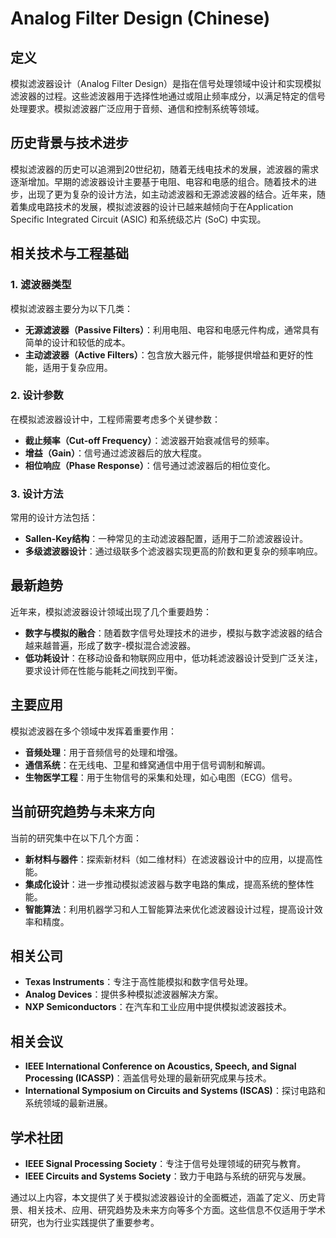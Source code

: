 # Analog Filter Design (Chinese)

## 定义
模拟滤波器设计（Analog Filter Design）是指在信号处理领域中设计和实现模拟滤波器的过程。这些滤波器用于选择性地通过或阻止频率成分，以满足特定的信号处理要求。模拟滤波器广泛应用于音频、通信和控制系统等领域。

## 历史背景与技术进步
模拟滤波器的历史可以追溯到20世纪初，随着无线电技术的发展，滤波器的需求逐渐增加。早期的滤波器设计主要基于电阻、电容和电感的组合。随着技术的进步，出现了更为复杂的设计方法，如主动滤波器和无源滤波器的结合。近年来，随着集成电路技术的发展，模拟滤波器的设计已越来越倾向于在Application Specific Integrated Circuit (ASIC) 和系统级芯片 (SoC) 中实现。

## 相关技术与工程基础
### 1. 滤波器类型
模拟滤波器主要分为以下几类：
- **无源滤波器（Passive Filters）**：利用电阻、电容和电感元件构成，通常具有简单的设计和较低的成本。
- **主动滤波器（Active Filters）**：包含放大器元件，能够提供增益和更好的性能，适用于复杂应用。
  
### 2. 设计参数
在模拟滤波器设计中，工程师需要考虑多个关键参数：
- **截止频率（Cut-off Frequency）**：滤波器开始衰减信号的频率。
- **增益（Gain）**：信号通过滤波器后的放大程度。
- **相位响应（Phase Response）**：信号通过滤波器后的相位变化。
  
### 3. 设计方法
常用的设计方法包括：
- **Sallen-Key结构**：一种常见的主动滤波器配置，适用于二阶滤波器设计。
- **多级滤波器设计**：通过级联多个滤波器实现更高的阶数和更复杂的频率响应。

## 最新趋势
近年来，模拟滤波器设计领域出现了几个重要趋势：
- **数字与模拟的融合**：随着数字信号处理技术的进步，模拟与数字滤波器的结合越来越普遍，形成了数字-模拟混合滤波器。
- **低功耗设计**：在移动设备和物联网应用中，低功耗滤波器设计受到广泛关注，要求设计师在性能与能耗之间找到平衡。

## 主要应用
模拟滤波器在多个领域中发挥着重要作用：
- **音频处理**：用于音频信号的处理和增强。
- **通信系统**：在无线电、卫星和蜂窝通信中用于信号调制和解调。
- **生物医学工程**：用于生物信号的采集和处理，如心电图（ECG）信号。

## 当前研究趋势与未来方向
当前的研究集中在以下几个方面：
- **新材料与器件**：探索新材料（如二维材料）在滤波器设计中的应用，以提高性能。
- **集成化设计**：进一步推动模拟滤波器与数字电路的集成，提高系统的整体性能。
- **智能算法**：利用机器学习和人工智能算法来优化滤波器设计过程，提高设计效率和精度。

## 相关公司
- **Texas Instruments**：专注于高性能模拟和数字信号处理。
- **Analog Devices**：提供多种模拟滤波器解决方案。
- **NXP Semiconductors**：在汽车和工业应用中提供模拟滤波器技术。

## 相关会议
- **IEEE International Conference on Acoustics, Speech, and Signal Processing (ICASSP)**：涵盖信号处理的最新研究成果与技术。
- **International Symposium on Circuits and Systems (ISCAS)**：探讨电路和系统领域的最新进展。

## 学术社团
- **IEEE Signal Processing Society**：专注于信号处理领域的研究与教育。
- **IEEE Circuits and Systems Society**：致力于电路与系统的研究与发展。

通过以上内容，本文提供了关于模拟滤波器设计的全面概述，涵盖了定义、历史背景、相关技术、应用、研究趋势及未来方向等多个方面。这些信息不仅适用于学术研究，也为行业实践提供了重要参考。